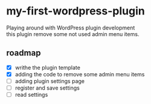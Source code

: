 # my-first-wordpress-plugin

Playing around with WordPress plugin development  
this plugin remove some not used admin menu items. 
  
## roadmap

- [x] writhe the plugin template  
- [x] adding the code to remove some admin menu items  
- [ ] adding plugin settings page  
- [ ] register and save settings  
- [ ] read settings  
